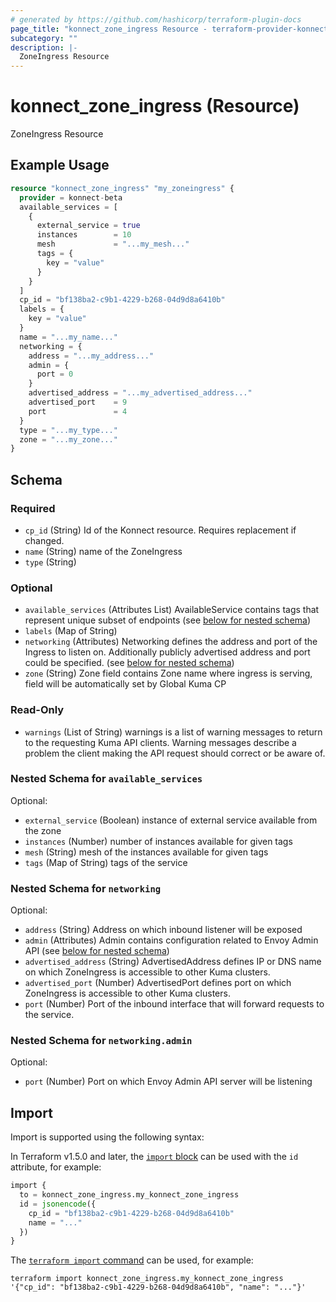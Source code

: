 ```yaml
---
# generated by https://github.com/hashicorp/terraform-plugin-docs
page_title: "konnect_zone_ingress Resource - terraform-provider-konnect-beta"
subcategory: ""
description: |-
  ZoneIngress Resource
---
```


# konnect_zone_ingress (Resource)

ZoneIngress Resource

## Example Usage

```terraform
resource "konnect_zone_ingress" "my_zoneingress" {
  provider = konnect-beta
  available_services = [
    {
      external_service = true
      instances        = 10
      mesh             = "...my_mesh..."
      tags = {
        key = "value"
      }
    }
  ]
  cp_id = "bf138ba2-c9b1-4229-b268-04d9d8a6410b"
  labels = {
    key = "value"
  }
  name = "...my_name..."
  networking = {
    address = "...my_address..."
    admin = {
      port = 0
    }
    advertised_address = "...my_advertised_address..."
    advertised_port    = 9
    port               = 4
  }
  type = "...my_type..."
  zone = "...my_zone..."
}
```

<!-- schema generated by tfplugindocs -->
## Schema

### Required

- `cp_id` (String) Id of the Konnect resource. Requires replacement if changed.
- `name` (String) name of the ZoneIngress
- `type` (String)

### Optional

- `available_services` (Attributes List) AvailableService contains tags that represent unique subset of
endpoints (see [below for nested schema](#nestedatt--available_services))
- `labels` (Map of String)
- `networking` (Attributes) Networking defines the address and port of the Ingress to listen on.
Additionally publicly advertised address and port could be specified. (see [below for nested schema](#nestedatt--networking))
- `zone` (String) Zone field contains Zone name where ingress is serving, field will be
automatically set by Global Kuma CP

### Read-Only

- `warnings` (List of String) warnings is a list of warning messages to return to the requesting Kuma API clients.
Warning messages describe a problem the client making the API request should correct or be aware of.

<a id="nestedatt--available_services"></a>
### Nested Schema for `available_services`

Optional:

- `external_service` (Boolean) instance of external service available from the zone
- `instances` (Number) number of instances available for given tags
- `mesh` (String) mesh of the instances available for given tags
- `tags` (Map of String) tags of the service


<a id="nestedatt--networking"></a>
### Nested Schema for `networking`

Optional:

- `address` (String) Address on which inbound listener will be exposed
- `admin` (Attributes) Admin contains configuration related to Envoy Admin API (see [below for nested schema](#nestedatt--networking--admin))
- `advertised_address` (String) AdvertisedAddress defines IP or DNS name on which ZoneIngress is
accessible to other Kuma clusters.
- `advertised_port` (Number) AdvertisedPort defines port on which ZoneIngress is accessible to other
Kuma clusters.
- `port` (Number) Port of the inbound interface that will forward requests to the service.

<a id="nestedatt--networking--admin"></a>
### Nested Schema for `networking.admin`

Optional:

- `port` (Number) Port on which Envoy Admin API server will be listening

## Import

Import is supported using the following syntax:

In Terraform v1.5.0 and later, the [`import` block](https://developer.hashicorp.com/terraform/language/import) can be used with the `id` attribute, for example:

```terraform
import {
  to = konnect_zone_ingress.my_konnect_zone_ingress
  id = jsonencode({
    cp_id = "bf138ba2-c9b1-4229-b268-04d9d8a6410b"
    name = "..."
  })
}
```

The [`terraform import` command](https://developer.hashicorp.com/terraform/cli/commands/import) can be used, for example:

```shell
terraform import konnect_zone_ingress.my_konnect_zone_ingress '{"cp_id": "bf138ba2-c9b1-4229-b268-04d9d8a6410b", "name": "..."}'
```

